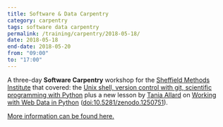 ```yaml
---
title: Software & Data Carpentry
category: carpentry
tags: software data carpentry
permalink: /training/carpentry/2018-05-18/
date: 2018-05-18
end-date: 2018-05-20
from: "09:00"
to: "17:00"
---
```


A three-day **Software Carpentry** workshop for the [Sheffield Methods Institute]() that covered: the [Unix shell, version control with git, scientific programming with Python](https://software-carpentry.org/lessons/) plus a new lesson by [Tania Allard](https://rse.shef.ac.uk/contact/alumni///) on [Working with Web Data in Python](https://github.com/trallard/WebData_Python) ([doi:10.5281/zenodo.1250751](http://doi.org/10.5281/zenodo.1250751)).  

[More information can be found here.](https://rse.shef.ac.uk/2018-05-18-methods-inst-soft-carp/)